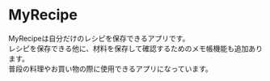 # MyRecipe
MyRecipeは自分だけのレシピを保存できるアプリです。</br>
レシピを保存できる他に、材料を保存して確認するためのメモ帳機能も追加あります。</br>
普段の料理やお買い物の際に使用できるアプリになっています。
